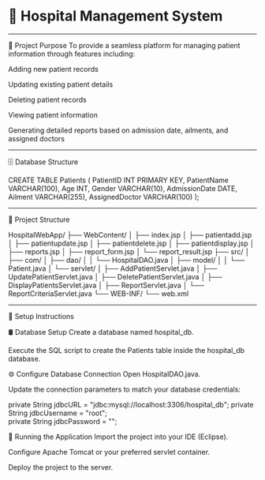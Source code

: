 # 🏥 Hospital Management System

------------------------------------------------------------------------------------------------------------------------------------------------------------------------------

🎯 Project Purpose
To provide a seamless platform for managing patient information through features including:

Adding new patient records

Updating existing patient details

Deleting patient records

Viewing patient information

Generating detailed reports based on admission date, ailments, and assigned doctors

------------------------------------------------------------------------------------------------------------------------------------------------------------------------------

🗄️ Database Structure

CREATE TABLE Patients (
    PatientID INT PRIMARY KEY,
    PatientName VARCHAR(100),
    Age INT,
    Gender VARCHAR(10),
    AdmissionDate DATE,
    Ailment VARCHAR(255),
    AssignedDoctor VARCHAR(100)
);

------------------------------------------------------------------------------------------------------------------------------------------------------------------------------

📂 Project Structure

HospitalWebApp/
├── WebContent/
│   ├── index.jsp
│   ├── patientadd.jsp
│   ├── patientupdate.jsp
│   ├── patientdelete.jsp
│   ├── patientdisplay.jsp
│   ├── reports.jsp
│   ├── report_form.jsp
│   └── report_result.jsp
├── src/
│   ├── com/
│       ├── dao/
│       │   └── HospitalDAO.java
│       ├── model/
│       │   └── Patient.java
│       └── servlet/
│           ├── AddPatientServlet.java
│           ├── UpdatePatientServlet.java
│           ├── DeletePatientServlet.java
│           ├── DisplayPatientsServlet.java
│           ├── ReportServlet.java
│           └── ReportCriteriaServlet.java
└── WEB-INF/
    └── web.xml

------------------------------------------------------------------------------------------------------------------------------------------------------------------------------

🚀 Setup Instructions

🛢️ Database Setup
Create a database named hospital_db.

Execute the SQL script to create the Patients table inside the hospital_db database.

⚙️ Configure Database Connection
Open HospitalDAO.java.

Update the connection parameters to match your database credentials:

private String jdbcURL = "jdbc:mysql://localhost:3306/hospital_db";
private String jdbcUsername = "root";          
private String jdbcPassword = ""; 

🧩 Running the Application
Import the project into your IDE (Eclipse).

Configure Apache Tomcat or your preferred servlet container.

Deploy the project to the server.


